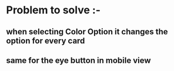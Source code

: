 # Problem to solve :- 

## when selecting Color Option it changes the option for every card 
## same for the eye button in mobile view
